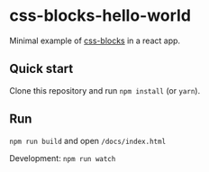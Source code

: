 # css-blocks-hello-world

Minimal example of [css-blocks](https://github.com/linkedin/css-blocks) in a react app.

## Quick start

Clone this repository and run `npm install` (or `yarn`).

## Run
`npm run build` and open `/docs/index.html`

Development: `npm run watch`